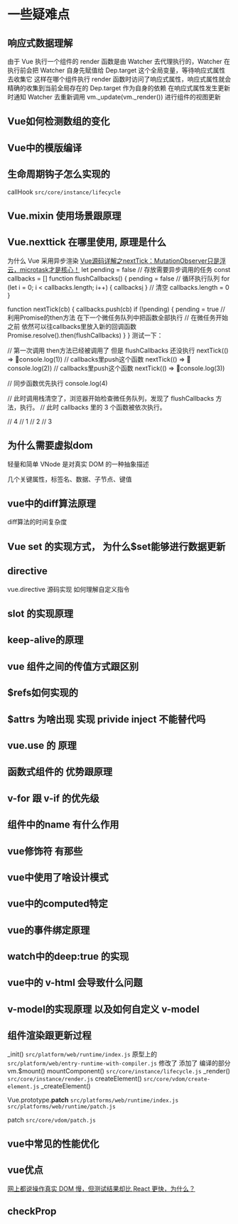 # 一些疑难点

## 响应式数据理解

由于 Vue 执行一个组件的 render 函数是由 Watcher 去代理执行的，Watcher 在执行前会把 Watcher 自身先赋值给 Dep.target 这个全局变量，等待响应式属性去收集它
这样在哪个组件执行 render 函数时访问了响应式属性，响应式属性就会精确的收集到当前全局存在的 Dep.target 作为自身的依赖
在响应式属性发生更新时通知 Watcher 去重新调用 vm._update(vm._render()) 进行组件的视图更新

## Vue如何检测数组的变化

## Vue中的模版编译

## 生命周期钩子怎么实现的

callHook `src/core/instance/lifecycle`



## Vue.mixin 使用场景跟原理

## Vue.nexttick 在哪里使用, 原理是什么

  为什么 Vue 采用异步渲染 [Vue源码详解之nextTick：MutationObserver只是浮云，microtask才是核心！]( https://segmentfault.com/a/1190000008589736)
  let pending = false
// 存放需要异步调用的任务
const callbacks = []
function flushCallbacks() {
  pending = false
  // 循环执行队列
  for (let i = 0; i < callbacks.length; i++) {
    callbacks[i]()
  }
  // 清空
  callbacks.length = 0
}

function nextTick(cb) {
  callbacks.push(cb)
  if (!pending) {
    pending = true
    // 利用Promise的then方法 在下一个微任务队列中把函数全部执行
    // 在微任务开始之前 依然可以往callbacks里放入新的回调函数
    Promise.resolve().then(flushCallbacks)
  }
}
测试一下：

// 第一次调用 then方法已经被调用了 但是 flushCallbacks 还没执行
nextTick(() => 🤔console.log(1))
// callbacks里push这个函数
nextTick(() => 🤔console.log(2))
// callbacks里push这个函数
nextTick(() => 🤔console.log(3))

// 同步函数优先执行
console.log(4)

// 此时调用栈清空了，浏览器开始检查微任务队列，发现了 flushCallbacks 方法，执行。
// 此时 callbacks 里的 3 个函数被依次执行。

// 4
// 1
// 2
// 3

## 为什么需要虚拟dom

  轻量和简单  VNode 是对真实 DOM 的一种抽象描述

  几个关键属性，标签名、数据、子节点、键值

## vue中的diff算法原理

  diff算法的时间复杂度

## Vue set 的实现方式， 为什么$set能够进行数据更新

## directive

  vue.directive 源码实现
  如何理解自定义指令

## slot 的实现原理

## keep-alive的原理

## vue 组件之间的传值方式跟区别

## $refs如何实现的

## $attrs 为啥出现 实现 privide inject 不能替代吗

## vue.use 的 原理

## 函数式组件的 优势跟原理

## v-for 跟 v-if 的优先级

## 组件中的name 有什么作用

## vue修饰符 有那些

## vue中使用了啥设计模式

## vue中的computed特定

## vue的事件绑定原理

## watch中的deep:true 的实现

## vue中的 v-html 会导致什么问题

## v-model的实现原理 以及如何自定义 v-model

## 组件渲染跟更新过程

  _init()
  `src/platform/web/runtime/index.js` 原型上的
  `src/platform/web/entry-runtime-with-compiler.js` 修改了 添加了 编译的部分
  vm.$mount()
  mountComponent() `src/core/instance/lifecycle.js`
  _render() `src/core/instance/render.js`
  createElement() `src/core/vdom/create-element.js`
  _createElement()

  Vue.prototype.__patch__
  `src/platforms/web/runtime/index.js`
  `src/platforms/web/runtime/patch.js`

  patch `src/core/vdom/patch.js`
  
## vue中常见的性能优化

## vue优点

  [网上都说操作真实 DOM 慢，但测试结果却比 React 更快，为什么？](https://www.zhihu.com/question/31809713/answer/53544875)

## checkProp
